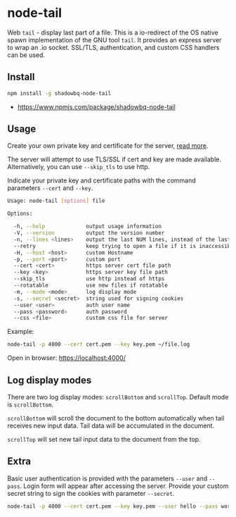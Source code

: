 ﻿node-tail
=========

  Web `tail` - display last part of a file. This is a io-redirect of the OS native spawn implementation of the GNU tool `tail`. It provides an express server to wrap an .io socket. SSL/TLS, authentication, and custom CSS handlers can be used.

Install
-------

```bash
npm install -g shadowbq-node-tail
```

* https://www.npmjs.com/package/shadowbq-node-tail

Usage
-----

Create your own private key and certificate for the server, [read more](http://nodejs.org/api/tls.html).

The server will attempt to use TLS/SSL if cert and key are made available. Alternatively, you can use `--skip_tls` to use http.

Indicate your private key and certificate paths with the command parameters `--cert` and `--key`.

```bash
Usage: node-tail [options] file

Options:

  -h, --help             output usage information
  -V, --version          output the version number
  -n, --lines <lines>    output the last NUM lines, instead of the last 10
  --retry                keep trying to open a file if it is inaccessible
  -H, --host <host>      custom Hostname
  -p, --port <port>      custom port
  --cert <cert>          https server cert file path
  --key <key>            https server key file path
  --skip_tls             use http instead of https
  --rotatable            use new files if rotatable
  -m, --mode <mode>      log display mode
  -s, --secret <secret>  string used for signing cookies
  --user <user>          auth user name
  --pass <password>      auth password
  --css <file>           custom css file for server
```

Example:

```bash
node-tail -p 4000 --cert cert.pem --key key.pem ~/file.log
```

Open in browser: [https://localhost:4000/](https://localhost:4000/)

Log display modes
-----------------

There are two log display modes: `scrollBottom` and `scrollTop`. Default mode is `scrollBottom`.

`scrollBottom` will scroll the document to the bottom automatically when tail receives new input data. Tail data will be accumulated in the document.

`scrollTop` will set new tail input data to the document from the top.

Extra
-----

Basic user authentication is provided with the parameters `--user` and `--pass`.
Login form will appear after accessing the server.
Provide your custom secret string to sign the cookies with parameter `--secret`.

```bash
node-tail -p 4000 --cert cert.pem --key key.pem --user hello --pass world --secret helloworld ~/file.log
```
